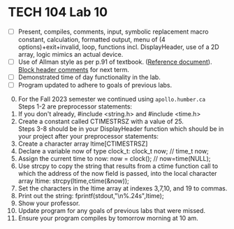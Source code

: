 # TECH 104 Lab 10
- [ ] Present, compiles, comments, input, symbolic replacement macro constant, calculation, formatted output, menu of (4 options)+exit+invalid, loop, functions incl. DisplayHeader, use of a 2D array, logic mimics an actual device.   
- [ ] Use of Allman style as per p.91 of textbook. ([Reference document](https://humberital-my.sharepoint.com/:w:/g/personal/mdrk0011_humber_ca/Ee6iBqaMJXtFih6kvjZc_7wBI6vaY4SiIN5vI1bv3Pgc0A?e=u313bQ)). [Block header comments](https://humberital-my.sharepoint.com/:w:/g/personal/mdrk0011_humber_ca/EX1PI19k0QJMhJcO7TVT_ZIBe6tfS2Ui1wOu7ayLgyAb8w?e=Tb0L3j) for next term.   
- [ ] Demonstrated time of day functionality in the lab.
- [ ] Program updated to adhere to goals of previous labs.

0.  For the Fall 2023 semester we continued using ```apollo.humber.ca```   
Steps 1-2 are preprocessor statements:
1.  If you don't already, #include <string.h> and #include <time.h>
2.  Create a constant called CTIMESTRSZ with a value of 25.   
Steps 3-8 should be in your DisplayHeader function which should be in your project after your preprocessor statements:
3.  Create a character array ltime[CTIMESTRSZ] 
4.  Declare a variable now of type clock_t: clock_t now; // time_t now;   
5.  Assign the current time to now: now = clock(); // now=time(NULL);   
6.  Use strcpy to copy the string that results from a ctime function call to which the address of the now field is passed, into the local character array ltime: strcpy(ltime,ctime(&now));
7.  Set the characters in the ltime array at indexes 3,7,10, and 19 to commas.
8.  Print out the string: fprintf(stdout,"\n%.24s",ltime);
9.  Show your professor.
10. Update program for any goals of previous labs that were missed.
11. Ensure your program compiles by tomorrow morning at 10 am.
